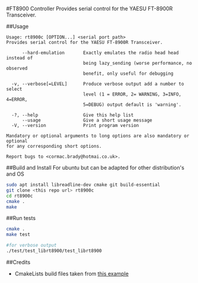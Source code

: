 #FT8900 Controller
Provides serial control for the YAESU FT-8900R Transceiver.

##Usage
```
Usage: rt8900c [OPTION...] <serial port path>
Provides serial control for the YAESU FT-8900R Transceiver.

      --hard-emulation       Exactly emulates the radio head head instead of
                             being lazy_sending (worse performance, no observed
                             benefit, only useful for debugging
                             
  -v, --verbose[=LEVEL]      Produce verbose output add a number to select
                             level (1 = ERROR, 2= WARNING, 3=INFO, 4=ERROR,
                             5=DEBUG) output default is 'warning'.
                             
  -?, --help                 Give this help list
      --usage                Give a short usage message
  -V, --version              Print program version

Mandatory or optional arguments to long options are also mandatory or optional
for any corresponding short options.

Report bugs to <cormac.brady@hotmai.co.uk>.
```

##Build and Install
For ubuntu but can be adapted for other distribution's and OS
```bash
sudo apt install libreadline-dev cmake git build-essential 
git clone <this repo url> rt8900c
cd rt8900c
cmake .
make
```

##Run tests
```bash
cmake .
make test

#for verbose output
./test/test_librt8900/test_librt8900
```

##Credits
- CmakeLists build files taken from [this example](https://github.com/kaizouman/gtest-cmake-example)
